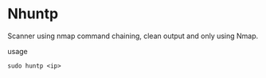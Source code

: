 # Nhuntp

Scanner using nmap command chaining, clean output and only using Nmap.

usage

```
sudo huntp <ip>
```
